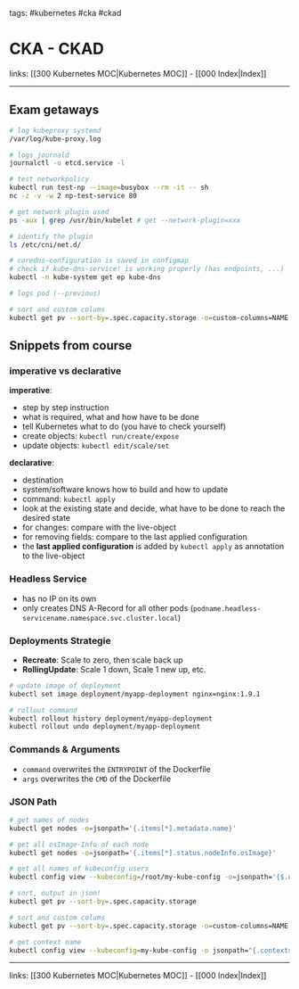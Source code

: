 tags: #kubernetes #cka #ckad

# CKA - CKAD

links: [[300 Kubernetes MOC|Kubernetes MOC]] - [[000 Index|Index]]

---
## Exam getaways
```bash
# log kubeproxy systemd
/var/log/kube-proxy.log

# logs journald
journalctl -u etcd.service -l

# test networkpolicy
kubectl run test-np --image=busybox --rm -it -- sh
nc -z -v -w 2 np-test-service 80

# get network plugin used
ps -aux | grep /usr/bin/kubelet # get --network-plugin=xxx

# identify the plugin
ls /etc/cni/net.d/

# coredns-configuration is saved in configmap
# check if kube-dns-service! is working properly (has endpoints, ...)
kubectl -n kube-system get ep kube-dns

# logs pod (--previous)

# sort and custom colums
kubectl get pv --sort-by=.spec.capacity.storage -o=custom-columns=NAME:.metadata.name,CAPACITY:.spec.capacity.storage
```

## Snippets from course

### imperative vs declarative
**imperative**: 
- step by step instruction
- what is required, what and how have to be done
- tell Kubernetes what to do (you have to check yourself)
- create objects: `kubectl run/create/expose`
- update objects: `kubectl edit/scale/set`

**declarative**: 
- destination
- system/software knows how to build and how to update
- command: `kubectl apply`
- look at the existing state and decide, what have to be done to reach the desired state
- for changes: compare with the live-object
- for removing fields: compare to the last applied configuration
- the **last applied configuration** is added by `kubectl apply` as annotation to the live-object

### Headless Service
- has no IP on its own
- only creates DNS A-Record for all other pods (`podname.headless-servicename.namespace.svc.cluster.local`)

### Deployments Strategie
- **Recreate**: Scale to zero, then scale back up
- **RollingUpdate**: Scale 1 down, Scale 1 new up, etc.

```bash
# update image of deployment
kubectl set image deployment/myapp-deployment nginx=nginx:1.9.1

# rollout command
kubectl rollout history deployment/myapp-deployment
kubectl rollout undo deployment/myapp-deployment
```

### Commands & Arguments
- `command` overwrites the `ENTRYPOINT` of the Dockerfile
- `args` overwrites the `CMD` of the Dockerfile

### JSON Path
```bash
# get names of nodes
kubectl get nodes -o=jsonpath='{.items[*].metadata.name}'

# get all osImage-Info of each node
kubectl get nodes -o=jsonpath='{.items[*].status.nodeInfo.osImage}'

# get all names of kubeconfig users
kubectl config view --kubeconfig=/root/my-kube-config -o=jsonpath='{$.users[*].name}'

# sort, output in json!
kubectl get pv --sort-by=.spec.capacity.storage

# sort and custom colums
kubectl get pv --sort-by=.spec.capacity.storage -o=custom-columns=NAME:.metadata.name,CAPACITY:.spec.capacity.storage

# get context name
kubectl config view --kubeconfig=my-kube-config -o jsonpath="{.contexts[?(@.context.user=='aws-user')].name}"
```

---
links: [[300 Kubernetes MOC|Kubernetes MOC]] - [[000 Index|Index]]